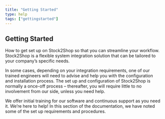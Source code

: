 ```yaml
---
title: "Getting Started"
type: help
tags: ["gettingstarted"]
---
```


## Getting Started
How to get set up on Stock2Shop so that you can streamline your workflow.
Stock2Shop is a flexible system integration solution that can be tailored to your company’s specific needs.

In some cases, depending on your integration requirements, one of our trained engineers will need to advise and help you with the configuration and installation process.
The set up and configuration of Stock2Shop is normally a once-off process – thereafter, you will require little to no involvement from our side, unless you need help. 

We offer initial training for our software and continuous support as you need it. We’re here to help!
In this section of the documentation, we have noted some of the set up requirements and procedures.






    


